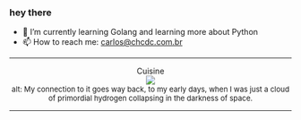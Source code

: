 ### hey there 

- :seedling: I’m currently learning Golang and learning more about Python
- :mailbox: How to reach me: carlos@chcdc.com.br


---


<!-- xkcd -->
<p align="center">Cuisine</br><img src=https://imgs.xkcd.com/comics/cuisine.png></br><font size =2>alt: My connection to it goes way back, to my early days, when I was just a cloud of primordial hydrogen collapsing in the darkness of space.</br></font></p></table></p> 


<!-- xkcd -->
---
